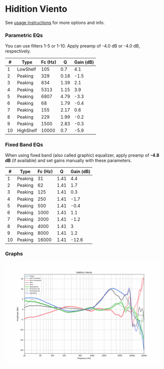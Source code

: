 # Hidition Viento
See [usage instructions](https://github.com/jaakkopasanen/AutoEq#usage) for more options and info.

### Parametric EQs
You can use filters 1-5 or 1-10. Apply preamp of -4.0 dB or -4.0 dB, respectively.

|   # | Type      |   Fc (Hz) |    Q |   Gain (dB) |
|-----|-----------|-----------|------|-------------|
|   1 | LowShelf  |       105 | 0.7  |         4.1 |
|   2 | Peaking   |       329 | 0.18 |        -1.5 |
|   3 | Peaking   |       834 | 1.39 |         2.1 |
|   4 | Peaking   |      5313 | 1.15 |         3.9 |
|   5 | Peaking   |      6807 | 4.79 |        -3.3 |
|   6 | Peaking   |        68 | 1.79 |        -0.4 |
|   7 | Peaking   |       155 | 2.17 |         0.6 |
|   8 | Peaking   |       229 | 1.99 |        -0.2 |
|   9 | Peaking   |      1500 | 2.83 |        -0.3 |
|  10 | HighShelf |     10000 | 0.7  |        -5.9 |

### Fixed Band EQs
When using fixed band (also called graphic) equalizer, apply preamp of **-4.8 dB** (if available) and set gains manually with these parameters.

|   # | Type    |   Fc (Hz) |    Q |   Gain (dB) |
|-----|---------|-----------|------|-------------|
|   1 | Peaking |        31 | 1.41 |         4.4 |
|   2 | Peaking |        62 | 1.41 |         1.7 |
|   3 | Peaking |       125 | 1.41 |         0.3 |
|   4 | Peaking |       250 | 1.41 |        -1.7 |
|   5 | Peaking |       500 | 1.41 |        -0.4 |
|   6 | Peaking |      1000 | 1.41 |         1.1 |
|   7 | Peaking |      2000 | 1.41 |        -1.2 |
|   8 | Peaking |      4000 | 1.41 |         3   |
|   9 | Peaking |      8000 | 1.41 |         1.2 |
|  10 | Peaking |     16000 | 1.41 |       -12.6 |

### Graphs
![](./Hidition%20Viento.png)
